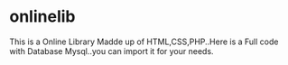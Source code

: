 # onlinelib
This is a Online Library Madde up of HTML,CSS,PHP..Here is a Full code with Database Mysql..you can import it for your needs.
